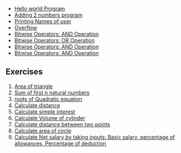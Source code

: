 - <a href="prog1.cpp">Hello world Program</a>
- <a href="prog2.cpp">Adding 2 numbers program</a>
- <a href="prog3.cpp">Printing Names of user</a>
- <a href="overflow.cpp">Overflow </a>
- <a href="and-op.cpp">Bitwise Operators: AND Operation</a>
- <a href="or-op.cpp">Bitwise Operators: OR Operation</a>
- <a href="and-op.cpp">Bitwise Operators: AND Operation</a>
- <a href="and-op.cpp">Bitwise Operators: AND Operation</a>

## Exercises
1. <a href="ex1.cpp">Area of triangle</a>
2. <a href="ex2.cpp">Sum of first n natural numbers</a>
3. <a href="ex3.cpp">roots of Quadratic equation</a>
4. <a href="ex4.cpp">Calculate distance</a>
5. <a href="ex5.cpp">Calculate simple interest</a>
6. <a href="ex6.cpp">Calculate Volume of cylinder</a>
7. <a href="ex7.cpp">Calculate distance between two points</a>
8. <a href="ex8.cpp">Calculate area of circle</a>
9. <a href="ex9.cpp">Calculate Net salary by taking inputs: Basic salary, percentage of allowances, Percentage of deduction</a>